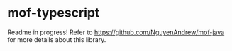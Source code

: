 # mof-typescript

Readme in progress! Refer to https://github.com/NguyenAndrew/mof-java for more details about this library. 
